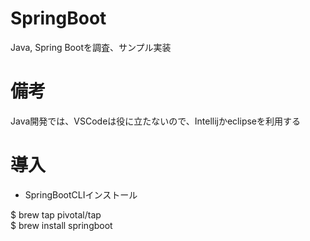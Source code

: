 # SpringBoot

Java, Spring Bootを調査、サンプル実装

# 備考

Java開発では、VSCodeは役に立たないので、Intellijかeclipseを利用する

# 導入

* SpringBootCLIインストール

$ brew tap pivotal/tap<br>
$ brew install springboot
